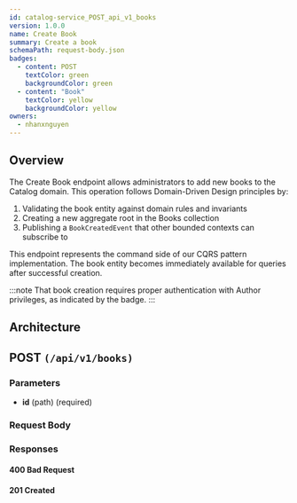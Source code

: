 ```yaml
---
id: catalog-service_POST_api_v1_books
version: 1.0.0
name: Create Book
summary: Create a book
schemaPath: request-body.json
badges:
  - content: POST
    textColor: green
    backgroundColor: green
  - content: "Book"
    textColor: yellow
    backgroundColor: yellow
owners:
  - nhanxnguyen
---
```


## Overview

The Create Book endpoint allows administrators to add new books to the Catalog domain. This operation follows Domain-Driven Design principles by:

1. Validating the book entity against domain rules and invariants
2. Creating a new aggregate root in the Books collection
3. Publishing a `BookCreatedEvent` that other bounded contexts can subscribe to

This endpoint represents the command side of our CQRS pattern implementation. The book entity becomes immediately available for queries after successful creation.

:::note
That book creation requires proper authentication with Author privileges, as indicated by the badge.
:::

## Architecture

<NodeGraph />

## POST `(/api/v1/books)`

### Parameters

- **id** (path) (required)

### Request Body

<SchemaViewer file="request-body.json" maxHeight="500" id="request-body" />

### Responses

#### <span className="text-orange-500">400 Bad Request</span>

<SchemaViewer file="response-400.json" maxHeight="500" id="response-400" />

#### <span className="text-green-500">201 Created</span>
